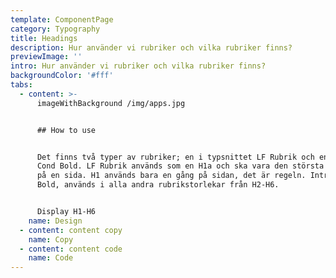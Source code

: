 ```yaml
---
template: ComponentPage
category: Typography
title: Headings
description: Hur använder vi rubriker och vilka rubriker finns?
previewImage: ''
intro: Hur använder vi rubriker och vilka rubriker finns?
backgroundColor: '#fff'
tabs:
  - content: >-
      imageWithBackground /img/apps.jpg


      ## How to use


      Det finns två typer av rubriker; en i typsnittet LF Rubrik och en i Intro
      Cond Bold. LF Rubrik används som en H1a och ska vara den största rubriken
      på en sida. H1 används bara en gång på sidan, det är regeln. Intro Cond
      Bold, används i alla andra rubrikstorlekar från H2-H6.


      Display H1-H6
    name: Design
  - content: content copy
    name: Copy
  - content: content code
    name: Code
---
```


